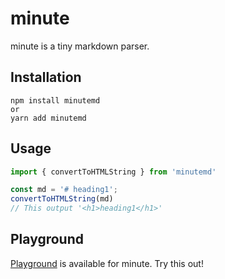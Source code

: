 # minute
minute is a tiny markdown parser.

## Installation
```
npm install minutemd
or
yarn add minutemd
```

## Usage
```typescript
import { convertToHTMLString } from 'minutemd'

const md = '# heading1';
convertToHTMLString(md)
// This output '<h1>heading1</h1>'
```

## Playground
[Playground](https://asmsuechan.github.io/minute-playground/) is available for minute. Try this out!
